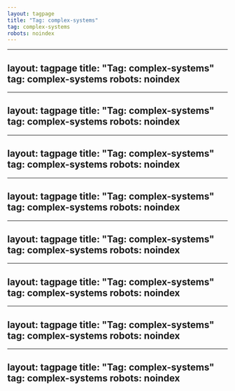 ```yaml
---
layout: tagpage
title: "Tag: complex-systems"
tag: complex-systems
robots: noindex
---
```

---
layout: tagpage
title: "Tag: complex-systems"
tag: complex-systems
robots: noindex
---
---
layout: tagpage
title: "Tag: complex-systems"
tag: complex-systems
robots: noindex
---
---
layout: tagpage
title: "Tag: complex-systems"
tag: complex-systems
robots: noindex
---
---
layout: tagpage
title: "Tag: complex-systems"
tag: complex-systems
robots: noindex
---
---
layout: tagpage
title: "Tag: complex-systems"
tag: complex-systems
robots: noindex
---
---
layout: tagpage
title: "Tag: complex-systems"
tag: complex-systems
robots: noindex
---
---
layout: tagpage
title: "Tag: complex-systems"
tag: complex-systems
robots: noindex
---
---
layout: tagpage
title: "Tag: complex-systems"
tag: complex-systems
robots: noindex
---
